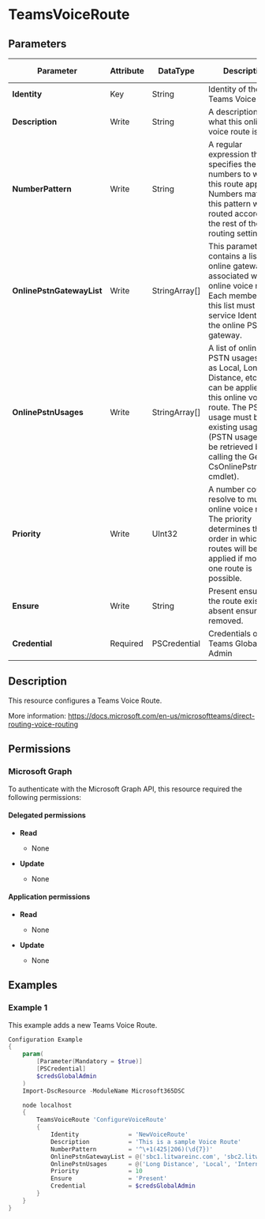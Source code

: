 ﻿# TeamsVoiceRoute

## Parameters

| Parameter | Attribute | DataType | Description | Allowed Values |
| --- | --- | --- | --- | --- |
| **Identity** | Key | String | Identity of the Teams Voice Route. | |
| **Description** | Write | String | A description of what this online voice route is for. | |
| **NumberPattern** | Write | String | A regular expression that specifies the phone numbers to which this route applies. Numbers matching this pattern will be routed according to the rest of the routing settings. | |
| **OnlinePstnGatewayList** | Write | StringArray[] | This parameter contains a list of online gateways associated with this online voice route.  Each member of this list must be the service Identity of the online PSTN gateway. | |
| **OnlinePstnUsages** | Write | StringArray[] | A list of online PSTN usages (such as Local, Long Distance, etc.) that can be applied to this online voice route. The PSTN usage must be an existing usage (PSTN usages can be retrieved by calling the Get-CsOnlinePstnUsage cmdlet). | |
| **Priority** | Write | UInt32 | A number could resolve to multiple online voice routes. The priority determines the order in which the routes will be applied if more than one route is possible. | |
| **Ensure** | Write | String | Present ensures the route exists, absent ensures it is removed. | `Present`, `Absent` |
| **Credential** | Required | PSCredential | Credentials of the Teams Global Admin | |


## Description

This resource configures a Teams Voice Route.

More information: https://docs.microsoft.com/en-us/microsoftteams/direct-routing-voice-routing

## Permissions

### Microsoft Graph

To authenticate with the Microsoft Graph API, this resource required the following permissions:

#### Delegated permissions

- **Read**

    - None

- **Update**

    - None

#### Application permissions

- **Read**

    - None

- **Update**

    - None

## Examples

### Example 1

This example adds a new Teams Voice Route.

```powershell
Configuration Example
{
    param(
        [Parameter(Mandatory = $true)]
        [PSCredential]
        $credsGlobalAdmin
    )
    Import-DscResource -ModuleName Microsoft365DSC

    node localhost
    {
        TeamsVoiceRoute 'ConfigureVoiceRoute'
        {
            Identity              = 'NewVoiceRoute'
            Description           = 'This is a sample Voice Route'
            NumberPattern         = '^\+1(425|206)(\d{7})'
            OnlinePstnGatewayList = @('sbc1.litwareinc.com', 'sbc2.litwareinc.com')
            OnlinePstnUsages      = @('Long Distance', 'Local', 'Internal')
            Priority              = 10
            Ensure                = 'Present'
            Credential            = $credsGlobalAdmin
        }
    }
}
```

